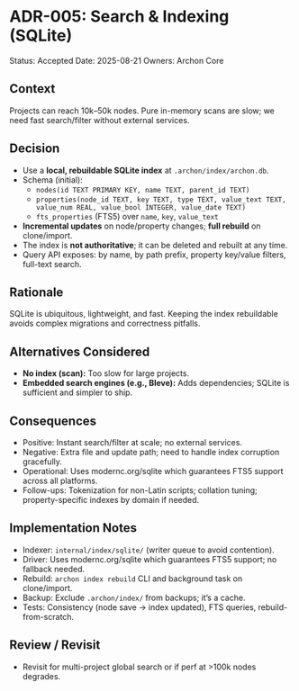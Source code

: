 # ADR-005: Search & Indexing (SQLite)

Status: Accepted
Date: 2025-08-21
Owners: Archon Core

## Context

Projects can reach 10k–50k nodes. Pure in-memory scans are slow; we need fast search/filter without external services.

## Decision

- Use a **local, rebuildable SQLite index** at `.archon/index/archon.db`.
- Schema (initial):
  - `nodes(id TEXT PRIMARY KEY, name TEXT, parent_id TEXT)`
  - `properties(node_id TEXT, key TEXT, type TEXT,
     value_text TEXT, value_num REAL, value_bool INTEGER, value_date TEXT)`
  - `fts_properties` (FTS5) over `name`, `key`, `value_text`
- **Incremental updates** on node/property changes; **full rebuild** on clone/import.
- The index is **not authoritative**; it can be deleted and rebuilt at any time.
- Query API exposes: by name, by path prefix, property key/value filters, full-text search.

## Rationale

SQLite is ubiquitous, lightweight, and fast. Keeping the index rebuildable avoids complex migrations and correctness pitfalls.

## Alternatives Considered

- **No index (scan):** Too slow for large projects.
- **Embedded search engines (e.g., Bleve):** Adds dependencies; SQLite is sufficient and simpler to ship.

## Consequences

- Positive: Instant search/filter at scale; no external services.
- Negative: Extra file and update path; need to handle index corruption gracefully.
- Operational: Uses modernc.org/sqlite which guarantees FTS5 support across all platforms.
- Follow-ups: Tokenization for non-Latin scripts; collation tuning; property-specific indexes by domain if needed.

## Implementation Notes

- Indexer: `internal/index/sqlite/` (writer queue to avoid contention).
- Driver: Uses modernc.org/sqlite which guarantees FTS5 support; no fallback needed.
- Rebuild: `archon index rebuild` CLI and background task on clone/import.
- Backup: Exclude `.archon/index/` from backups; it’s a cache.
- Tests: Consistency (node save → index updated), FTS queries, rebuild-from-scratch.

## Review / Revisit

- Revisit for multi-project global search or if perf at >100k nodes degrades.
